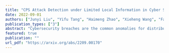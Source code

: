 ```yaml
---
title: "CPS Attack Detection under Limited Local Information in Cyber Security: A Multi-node Multi-class Classification Ensemble Approach"
date: 2022-09-01
authors: ["Junyi Liu", "Yifu Tang", "Haimeng Zhao", "Xieheng Wang", "Fangyu Li", "Jingyi Zhang"]
publication_types: ["3"]
abstract: "Cybersecurity breaches are the common anomalies for distributed cyber-physical systems (CPS). However, the cyber security breach classification is still a difficult problem, even using cutting-edge artificial intelligence (AI) approaches. In this paper, we study the multi-class classification problem in cyber security for attack detection. A challenging multi-node data-censoring case is considered. In such a case, data within each data center/node cannot be shared while the local data is incomplete. Particularly, local nodes contain only a part of the multiple classes. In order to train a global multi-class classifier without sharing the raw data across all nodes, the main result of our study is designing a multi-node multi-class classification ensemble approach. By gathering the estimated parameters of the binary classifiers and data densities from each local node, the missing information for each local node is completed to build the global multi-class classifier. Numerical experiments are given to validate the effectiveness of the proposed approach under the multi-node data-censoring case. Under such a case, we even show the out-performance of the proposed approach over the full-data approach."
featured: true
publication: ""
url_pdf: "https://arxiv.org/abs/2209.00170"
---
```


